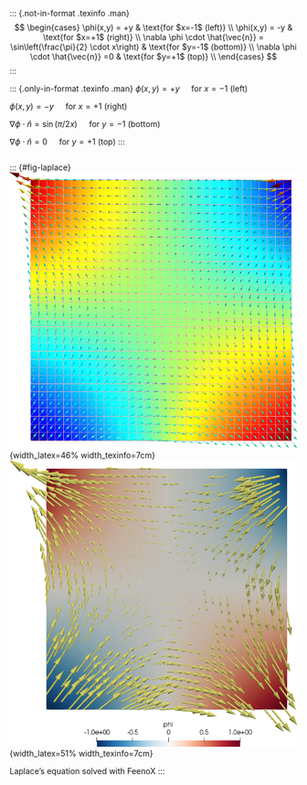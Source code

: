 

::: {.not-in-format .texinfo .man}
$$
\begin{cases}
\phi(x,y) = +y & \text{for $x=-1$ (left)} \\
\phi(x,y) = -y & \text{for $x=+1$ (right)} \\
\nabla \phi \cdot \hat{\vec{n}} = \sin\left(\frac{\pi}{2} \cdot x\right) & \text{for $y=-1$ (bottom)} \\
\nabla \phi \cdot \hat{\vec{n}} =0 & \text{for $y=+1$ (top)} \\
\end{cases}
$$
:::

::: {.only-in-format .texinfo .man}
$\phi(x,y) = +y \quad$ for $x=-1$ (left)

$\phi(x,y) = -y \quad$ for $x=+1$ (right)

$\nabla \phi \cdot \hat{n} = \sin(\pi/2 x) \quad$ for $y=-1$ (bottom)

$\nabla \phi \cdot \hat{n} =0 \quad$ for $y=+1$ (top)
:::


```{.feenox include="laplace-square.fee"}
```

::: {#fig-laplace}
![Post-processed with Gmsh](laplace-square-gmsh.png){width_latex=46% width_texinfo=7cm}
![Post-processed with Paraview](laplace-square-paraview.png){width_latex=51% width_texinfo=7cm}

Laplace’s equation solved with FeenoX
:::


